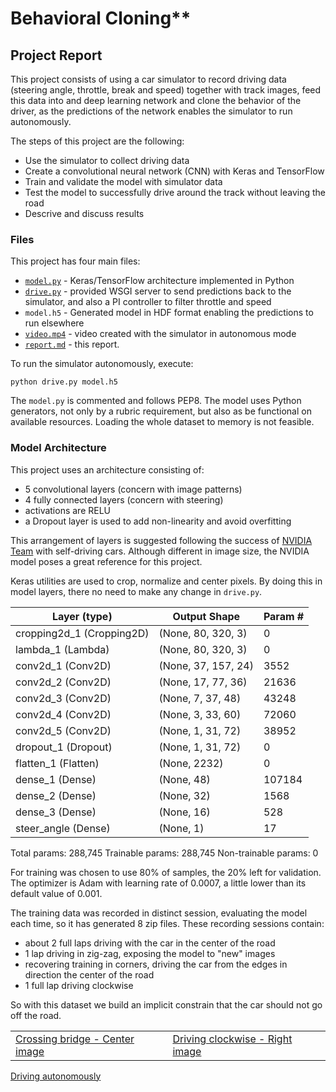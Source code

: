 # Behavioral Cloning** 

## Project Report

This project consists of using a car simulator to record driving data 
(steering angle, throttle, break and speed) together with track images, 
feed this data into and deep learning network and clone the behavior of the
driver, as the predictions of the network enables the simulator to run 
autonomously.

The steps of this project are the following:

- Use the simulator to collect driving data
- Create a convolutional neural network (CNN) with Keras and TensorFlow
- Train and validate the model with simulator data
- Test the model to successfully drive around the track without leaving the road
- Descrive and discuss results

### Files

This project has four main files:

- [`model.py`](./model.py) - Keras/TensorFlow architecture implemented in Python
- [`drive.py`](./drive.py) - provided WSGI server to send predictions back to the simulator,
and also a PI controller to filter throttle and speed
- `model.h5` - Generated model in HDF format enabling the predictions to run elsewhere
- [`video.mp4`](./) - video created with the simulator in autonomous mode
- [`report.md`](./) - this report.

To run the simulator autonomously, execute:

```python drive.py model.h5```

The `model.py` is commented and follows PEP8. The model uses Python generators,
not only by a rubric requirement, but also as be functional on available 
resources. Loading the whole dataset to memory is not feasible.

### Model Architecture

This project uses an architecture consisting of:

- 5 convolutional layers (concern with image patterns)
- 4 fully connected layers (concern with steering)
- activations are RELU
- a Dropout layer is used to add non-linearity and avoid overfitting 

This arrangement of layers is suggested following the success of 
[NVIDIA Team](https://devblogs.nvidia.com/parallelforall/deep-learning-self-driving-cars/)
with self-driving cars. Although different in image size, the NVIDIA model
poses a great reference for this project.

Keras utilities are used to crop, normalize and center pixels. By doing this
in model layers, there no need to make any change in `drive.py`.

|Layer (type)               | Output Shape            | Param #  |
|---------------------------|-------------------------|----------|
|cropping2d_1 (Cropping2D)  |(None, 80, 320, 3)       | 0        |
|lambda_1 (Lambda)          |(None, 80, 320, 3)       | 0        |
|conv2d_1 (Conv2D)          |(None, 37, 157, 24)      | 3552     | 
|conv2d_2 (Conv2D)          |(None, 17, 77, 36)       | 21636    |
|conv2d_3 (Conv2D)          |(None, 7, 37, 48)        | 43248    |
|conv2d_4 (Conv2D)          |(None, 3, 33, 60)        | 72060    |
|conv2d_5 (Conv2D)          |(None, 1, 31, 72)        | 38952    |
|dropout_1 (Dropout)        |(None, 1, 31, 72)        | 0        |
|flatten_1 (Flatten)        |(None, 2232)             | 0        |
|dense_1 (Dense)            |(None, 48)               | 107184   |
|dense_2 (Dense)            |(None, 32)               | 1568     |
|dense_3 (Dense)            |(None, 16)               | 528      |
|steer_angle (Dense)        |(None, 1)                | 17       |

Total params: 288,745
Trainable params: 288,745
Non-trainable params: 0

For training was chosen to use 80% of samples, the 20% left for validation.
The optimizer is Adam with learning rate of 0.0007, a little lower than its
default value of 0.001.

The training data was recorded in distinct session, evaluating the model each
time, so it has generated 8 zip files. These recording sessions contain:

- about 2 full laps driving with the car in the center of the road
- 1 lap driving in zig-zag, exposing the model to "new" images
- recovering training in corners, driving the car from the edges in direction
the center of the road
- 1 full lap driving clockwise

So with this dataset we build an implicit constrain that the car should not
go off the road.

| | |
|-|-|
|[Crossing bridge - Center image](images/center_2017_10_26_22_00_37_383.png)|[Driving clockwise - Right image](images/right_2017_11_02_23_32_18_506.png)|


[Driving autonomously](images/autonomous1.png)


